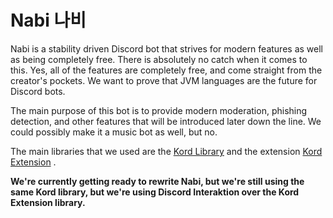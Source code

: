 # Nabi 나비
Nabi is a stability driven Discord bot that strives for modern features as well as being completely free. There is absolutely no catch when it comes to this. Yes, all of 
the features are completely free, and come straight from the creator's pockets. We want to prove that JVM languages are the future for Discord bots.

The main purpose of this bot is to provide modern moderation, phishing detection, and other features that will be introduced later down the line. We could possibly make
it a music bot as well, but no.

The main libraries that we used are the [Kord Library](https://github.com/kordlib/kord) and the extension [Kord Extension](https://github.com/Kord-Extensions/kord-extensions) .

**We're currently getting ready to rewrite Nabi, but we're still using the same Kord library, but we're using Discord Interaktion over the Kord Extension library.**
